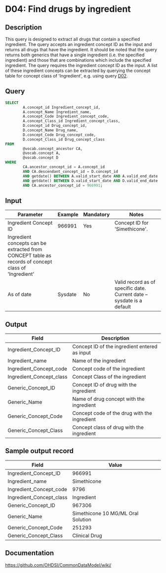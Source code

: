 <!---
Group:drug
Name:D04 Find drugs by ingredient
Author:Patrick Ryan
CDM Version: 5.0
-->

# D04: Find drugs by ingredient

## Description
This query is designed to extract all drugs that contain a specified ingredient. The query accepts an ingredient concept ID as the input and returns all drugs that have the ingredient. It should be noted that the query returns both generics that have a single ingredient (i.e. the specified ingredient) and those that are combinations which include the specified ingredient.
The query requires the ingredient concept ID as the input. A list of these ingredient concepts can be extracted by querying the concept table for concept class of 'Ingredient', e.g. using query  [D02](http://vocabqueries.omop.org/drug-queries/d2).

## Query
```sql
SELECT
        A.concept_id Ingredient_concept_id,
        A.concept_Name Ingredient_name,
        A.concept_Code Ingredient_concept_code,
        A.concept_Class_id Ingredient_concept_class,
        D.concept_id Drug_concept_id,
        D.concept_Name Drug_name,
        D.concept_Code Drug_concept_code,
        D.concept_Class_id Drug_concept_class
FROM
        @vocab.concept_ancestor CA,
        @vocab.concept A,
        @vocab.concept D
WHERE
        CA.ancestor_concept_id = A.concept_id
        AND CA.descendant_concept_id = D.concept_id
        AND getdate() BETWEEN A.valid_start_date AND A.valid_end_date
        AND getdate() BETWEEN D.valid_start_date AND D.valid_end_date
        AND CA.ancestor_concept_id = 966991;
```

## Input

|  Parameter |  Example |  Mandatory |  Notes |
| --- | --- | --- | --- |
|  Ingredient Concept ID |  966991 |  Yes | Concept ID for 'Simethicone'.
Ingredient concepts can be extracted from CONCEPT table as records of concept class of 'Ingredient' |
|  As of date |  Sysdate |  No | Valid record as of specific date. Current date – sysdate is a default |

## Output

| Field |  Description |
| --- | --- |
|  Ingredient_Concept_ID |  Concept ID of the ingredient entered as input |
|  Ingredient_name |  Name of the ingredient |
|  Ingredient_Concept_code |  Concept code of the ingredient |
|  Ingredient_Concept_class |  Concept Class of the ingredient |
|  Generic_Concept_ID |  Concept ID of drug with the ingredient |
|  Generic_Name |  Name of drug concept with the ingredient |
|  Generic_Concept_Code |  Concept code of the drug with the ingredient |
|  Generic_Concept_Class |  Concept class of drug with the ingredient |

## Sample output record

| Field |  Value |
| --- | --- |
|  Ingredient_Concept_ID |  966991 |
|  Ingredient_name |  Simethicone |
|  Ingredient_Concept_code |  9796 |
|  Ingredient_Concept_class |  Ingredient |
|  Generic_Concept_ID |  967306 |
|  Generic_Name |  Simethicone 10 MG/ML Oral Solution |
|  Generic_Concept_Code |  251293 |
|  Generic_Concept_Class |  Clinical Drug |



## Documentation
https://github.com/OHDSI/CommonDataModel/wiki/
